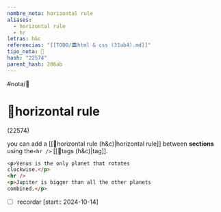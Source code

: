 ```yaml
---
nombre_nota: horizontal rule
aliases:
  - horizontal rule
  - hr
letras: h&c
referencias: "[[TODO/🏛️html & css (31ab4).md]]"
tipo_nota: 📑
hash: "22574"
parent_hash: 206ab
---
```


#nota/📑

# 📑horizontal rule
<div class="hash">(22574)</div>


you can add a [[📑horizontal rule (h&c)|horizontal rule]] between __sections__ using the`<hr />` [[📑tags (h&c)|tag]].

```html
<p>Venus is the only planet that rotates
clockwise.</p>
<hr />
<p>Jupiter is bigger than all the other planets
combined.</p>
```
- [ ] recordar  [start:: 2024-10-14]
